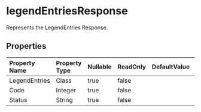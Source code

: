 # **legendEntriesResponse**

Represents the LegendEntries Response. 

## **Properties**

| Property Name | Property Type | Nullable |  ReadOnly | DefaultValue | Description | 
| :- | :- | :- |:- |  :- | :- |
|LegendEntries|Class|true|false |  ||
|Code|Integer|true|false |  ||
|Status|String|true|false |  ||

